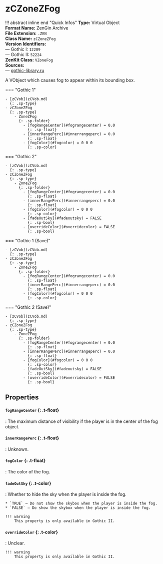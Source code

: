 # zCZoneZFog

!!! abstract inline end "Quick Infos"
    **Type:** Virtual Object<br/>
    **Format Name:** ZenGin Archive<br/>
    **File Extension:** `.ZEN`<br/>
    **Class Name:** `zCZoneZFog`<br/>
    **Version Identifiers:**<br />
    — Gothic I: `12289`<br/>
    — Gothic II: `52224`<br/>
    **ZenKit Class:** `VZoneFog`<br/>
    **Sources:**<br/>
    — [gothic-library.ru](http://www.gothic-library.ru/publ/class_zczonezfog/1-1-0-708)


A VObject which causes fog to appear within its bounding box.

=== "Gothic 1"

    - [zCVob](zCVob.md)
      {: .sp-type}
    - zCZoneZFog
      {: .sp-type}
        - ZoneZFog
          {: .sp-folder}
            - [fogRangeCenter](#fograngecenter) = 0.0
              {: .sp-float}
            - [innerRangePerc](#innerrangeperc) = 0.0
              {: .sp-float}
            - [fogColor](#fogcolor) = 0 0 0
              {: .sp-color}

=== "Gothic 2"

    - [zCVob](zCVob.md)
      {: .sp-type}
    - zCZoneZFog
      {: .sp-type}
        - ZoneZFog
          {: .sp-folder}
            - [fogRangeCenter](#fograngecenter) = 0.0
              {: .sp-float}
            - [innerRangePerc](#innerrangeperc) = 0.0
              {: .sp-float}
            - [fogColor](#fogcolor) = 0 0 0
              {: .sp-color}
            - [fadeOutSky](#fadeoutsky) = FALSE
              {: .sp-bool}
            - [overrideColor](#overridecolor) = FALSE
              {: .sp-bool}

=== "Gothic 1 (Save)"

    - [zCVob](zCVob.md)
      {: .sp-type}
    - zCZoneZFog
      {: .sp-type}
        - ZoneZFog
          {: .sp-folder}
            - [fogRangeCenter](#fograngecenter) = 0.0
              {: .sp-float}
            - [innerRangePerc](#innerrangeperc) = 0.0
              {: .sp-float}
            - [fogColor](#fogcolor) = 0 0 0
              {: .sp-color}

=== "Gothic 2 (Save)"

    - [zCVob](zCVob.md)
      {: .sp-type}
    - zCZoneZFog
      {: .sp-type}
        - ZoneZFog
          {: .sp-folder}
            - [fogRangeCenter](#fograngecenter) = 0.0
              {: .sp-float}
            - [innerRangePerc](#innerrangeperc) = 0.0
              {: .sp-float}
            - [fogColor](#fogcolor) = 0 0 0
              {: .sp-color}
            - [fadeOutSky](#fadeoutsky) = FALSE
              {: .sp-bool}
            - [overrideColor](#overridecolor) = FALSE
              {: .sp-bool}

## Properties

#### `fogRangeCenter` {: .t-float}

:  The maximum distance of visibility if the player is in the center of the fog object.
    

#### `innerRangePerc` {: .t-float}

:   Unknown.

#### `fogColor` {: .t-float}

:   The color of the fog.

#### `fadeOutSky` {: .t-color}

:   Whether to hide the sky when the player is inside the fog.

    * `TRUE` — Do not show the skybox when the player is inside the fog.
    * `FALSE` — Do show the skybox when the player is inside the fog.
    
    !!! warning
        This property is only available in Gothic II.

#### `overrideColor` {: .t-color}

:   Unclear.

    !!! warning
        This property is only available in Gothic II.
